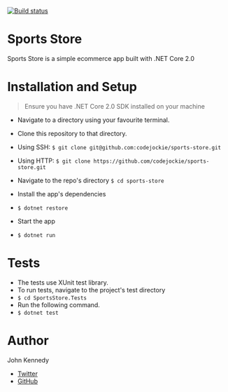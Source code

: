 [![Build status](https://ci.appveyor.com/api/projects/status/hlh8jjkww7k7ep9w/branch/master?svg=true)](https://ci.appveyor.com/project/JohnKennedy/sports-store/branch/master)

# Sports Store
Sports Store is a simple ecommerce app built with .NET Core 2.0

# Installation and Setup
> Ensure you have .NET Core 2.0 SDK installed on your machine

+ Navigate to a directory using your favourite terminal.
+ Clone this repository to that directory.
+ Using SSH: `$ git clone git@github.com:codejockie/sports-store.git`
+ Using HTTP: `$ git clone https://github.com/codejockie/sports-store.git`
+ Navigate to the repo's directory
`$ cd sports-store`

+ Install the app's dependencies
+ `$ dotnet restore`
+ Start the app
+ `$ dotnet run`

# Tests
+ The tests use XUnit test library.
+ To run tests, navigate to the project's test directory 
+ `$ cd SportsStore.Tests`
+ Run the following command.
+ `$ dotnet test`

# Author
John Kennedy
+ [Twitter](https://twitter.com/codejockie)
+ [GitHub](https://github.com/codejockie)